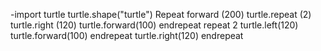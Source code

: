 -import turtle
turtle.shape("turtle")
Repeat 
  forward (200)
  turtle.repeat (2)
    turtle.right (120)
    turtle.forward(100)
  endrepeat
  repeat 2
    turtle.left(120)
    turtle.forward(100)
  endrepeat
  turtle.right(120)
endrepeat

